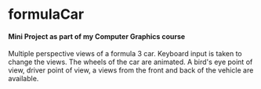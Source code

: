 # formulaCar

#### Mini Project as part of my Computer Graphics course


Multiple perspective views of a formula 3 car. Keyboard input is taken to change the views. The wheels of the car are animated. A bird's eye point of view, driver point of view, a views from the front and back of the vehicle are available.

